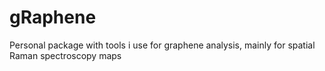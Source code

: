 # gRaphene

Personal package with tools i use for graphene analysis, mainly for spatial Raman spectroscopy maps
